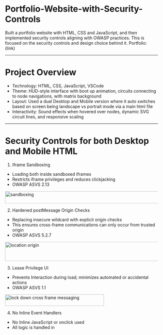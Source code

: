 # Portfolio-Website-with-Security-Controls
Built a portfolio website with HTML, CSS and JavaScript, and then implemented security controls aligning with OWASP practices.
This is focused on the security controls and design choice behind it. 
Portfolio: (link) 

---

# Project Overview
- Technology: HTML, CSS, JavaScript, VSCode
- Theme: HUD-style interface with boot up animation, circuits connecting to node navigations, with matrix background
- Layout: Used a dual Desktop and Mobile version where it auto switches based on screen being landscape vs portrait mode via a main html file
- Interactivity: Sound effects when hovered over nodes, dynamic SVG circuit lines, and responsive scaling

---

# Security Controls for both Desktop and Mobile HTML
1. Iframe Sandboxing
- Loading both inside sandboxed iframes
- Restricts iframe privileges and reduces clickjacking
- OWASP ASVS 2.13
<img width="540" height="40" alt="sandboxing" src="https://github.com/user-attachments/assets/f1eb0860-7fd1-4d2e-a60a-ce42a34bec78" />


2. Hardened postMessage Origin Checks
- Replacing insecure wildcard with explicit origin checks
- This ensures cross-frame communications can only occur from trusted origin
- OWASP ASVS 5.2.7
<img width="695" height="63" alt="location origin" src="https://github.com/user-attachments/assets/a6a1cb97-9ae3-442f-b655-9098f47e396a" />

3. Lease Privilege UI
- Prevents Interaction during load; minimizes automated or accidental actions
- OWASP ASVS 1.1
<img width="326" height="38" alt="lock down cross frame messaging" src="https://github.com/user-attachments/assets/5a56e868-00ac-40ff-8d59-4ece13f65207" />

4. No Inline Event Handlers
- No Inline JavaScript or onclick used
- All logic is handled in <script> blocks
- The site is prepared for strick Content Security Policy (CSP)
- OWASP ASVS 14.3
<img width="939" height="431" alt="child-parent" src="https://github.com/user-attachments/assets/32438fef-8301-4f57-aa51-b553631c03ac" />

5. No Third-Party Remote JS
- There are no external CDNs or remote JavaScript dependencies
- This elminates supply-chain risk
- OWASP ASVS 14.2
<img width="855" height="468" alt="child parent 2" src="https://github.com/user-attachments/assets/750fb3a4-c285-4b6a-ae80-14a14a82549d" />

6. Deployment Headers
- Strengthens security at the hosting later where a _headers file is included
<img width="1570" height="330" alt="header script" src="https://github.com/user-attachments/assets/f821865d-bd82-421e-a71e-d31e331abf14" />


